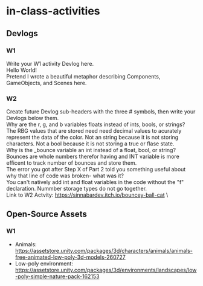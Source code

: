 # in-class-activities
## Devlogs
### W1
Write your W1 activity Devlog here.\
Hello World!\
Pretend I wrote a beautiful metaphor describing Components, GameObjects, and Scenes here.

### W2
Create future Devlog sub-headers with the three # symbols, then write your Devlogs below them.\
Why are the r, g, and b variables floats instead of ints, bools, or strings?\
The RBG values that are stored need need decimal values to acurately represent the data of the color. Not an string because it is not storing characters. Not a bool because it is not storing a true or flase state.\
Why is the _bounce variable an int instead of a float, bool, or string?\
Bounces are whole numbers therefor having and INT variable is more efficent to track number of bounces and store them.\
The error you got after Step X of Part 2 told you something useful about why that line of code was broken- what was it?\
You can't natively add int and float variables in the code without the "f" declaration. Nummber storage types do not go together.\
Link to W2 Actvity: https://sinnabardev.itch.io/bouncey-ball-cat \
## Open-Source Assets
### W1
- Animals: https://assetstore.unity.com/packages/3d/characters/animals/animals-free-animated-low-poly-3d-models-260727 
- Low-poly environment: https://assetstore.unity.com/packages/3d/environments/landscapes/low-poly-simple-nature-pack-162153 